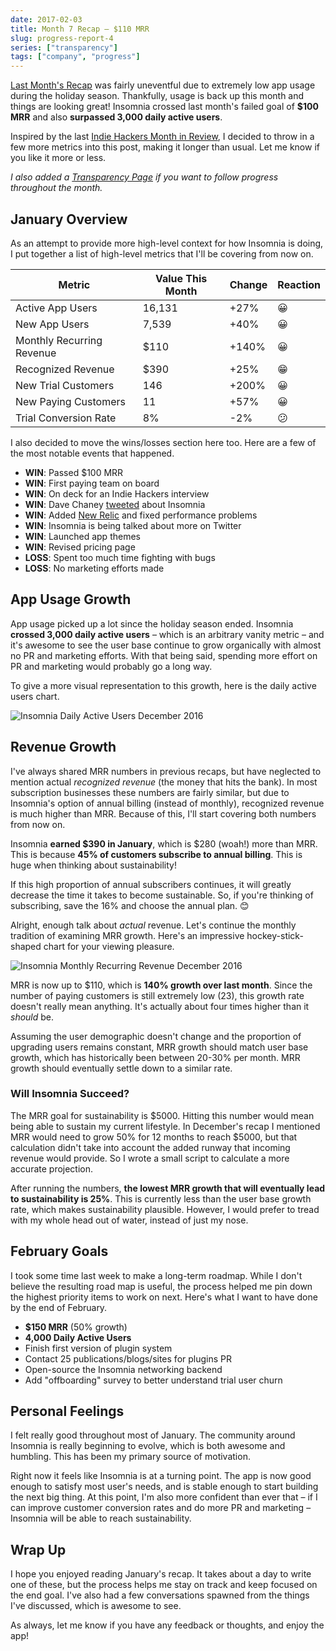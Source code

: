 ```yaml
---
date: 2017-02-03
title: Month 7 Recap – $110 MRR
slug: progress-report-4
series: ["transparency"]
tags: ["company", "progress"]
---
```


[Last Month's Recap](/blog/progress-report-3) was fairly uneventful due to extremely low app usage
during the holiday season. Thankfully, usage is back up this month and things are looking 
great! Insomnia crossed last month's failed goal of **$100 MRR** and also **surpassed 3,000
daily active users**.

<!--more-->

Inspired by the last 
[Indie Hackers Month in Review](https://www.indiehackers.com/blog/month-in-review-2016-12), 
I decided to throw in a few more metrics into this post, making it longer than usual. Let me
know if you like it more or less.

_I also added a [Transparency Page](/transparency/) if you want to follow progress 
throughout the month._

## January Overview

As an attempt to provide more high-level context for how Insomnia is doing, I put together 
a list of high-level metrics that I'll be covering from now on.

| Metric                    | Value This Month | Change  | Reaction   |
| ------------------------- | ---------------- | ------- | ---------- |
| Active App Users          | 16,131           | +27%    | &#x1f600;  |        
| New App Users             | 7,539            | +40%    | &#x1f600;  |
| Monthly Recurring Revenue | $110             | +140%   | &#x1f600;  |
| Recognized Revenue        | $390             | +25%    | &#x1f601;  |
| New Trial Customers       | 146              | +200%   | &#x1f600;  |
| New Paying Customers      | 11               | +57%    | &#x1f600;  |
| Trial Conversion Rate     | 8%               | -2%     | &#x1f615;  |

I also decided to move the wins/losses section here too. Here are a few of the most notable
events that happened.

- **WIN**: Passed $100 MRR
- **WIN**: First paying team on board
- **WIN**: On deck for an Indie Hackers interview
- **WIN**: Dave Chaney [tweeted](https://twitter.com/davecheney/status/820937289370980352) about Insomnia
- **WIN**: Added [New Relic](https://newrelic.com/) and fixed performance problems
- **WIN**: Insomnia is being talked about more on Twitter
- **WIN**: Launched app themes
- **WIN**: Revised pricing page
- **LOSS**: Spent too much time fighting with bugs
- **LOSS**: No marketing efforts made

## App Usage Growth

App usage picked up a lot since the holiday season ended. Insomnia **crossed 3,000 
daily active users** – which is an arbitrary vanity metric – and it's awesome to see the 
user base continue to grow organically with almost no PR and marketing efforts. With that being
said, spending more effort on PR and marketing would probably go a long way.

To give a more visual representation to this growth, here is the daily active users chart.

![Insomnia Daily Active Users December 2016](/images/blog/dau-7.png)

## Revenue Growth

I've always shared MRR numbers in previous recaps, but have neglected to mention actual _recognized
revenue_ (the money that hits the bank). In most subscription businesses these numbers 
are fairly similar, but due to Insomnia's option of annual billing (instead of monthly),
recognized revenue is much higher than MRR. Because of this, I'll start covering both numbers 
from now on.

Insomnia **earned $390 in January**, which is $280 (woah!) more than MRR. This is 
because **45% of customers subscribe to annual billing**. This is huge when thinking
about sustainability!

If this high proportion of annual subscribers continues, it will greatly decrease the time it
takes to become sustainable. So, if you're thinking of subscribing, save the 16% and choose the
annual plan. &#x1f60a;

Alright, enough talk about _actual_ revenue. Let's continue the monthly tradition of examining
MRR growth. Here's an impressive hockey-stick-shaped chart for your viewing pleasure.

![Insomnia Monthly Recurring Revenue December 2016](/images/blog/mrr-7.png)

MRR is now up to $110, which is **140% growth over last month**. Since the number of paying 
customers is still extremely low (23), this growth rate doesn't really mean anything. It's actually
about four times higher than it _should_ be.

Assuming the user demographic doesn't change and the proportion of upgrading users remains 
constant, MRR growth should match user base growth, which has historically been between 
20-30% per month. MRR growth should eventually settle down to a similar rate.

### Will Insomnia Succeed?

The MRR goal for sustainability is $5000. Hitting this number would mean being able to 
sustain my current lifestyle. In December's recap I mentioned MRR 
would need to grow 50% for 12 months to reach $5000, but that calculation didn't take into 
account the added runway that incoming revenue would provide. So I wrote a small script to 
calculate a more accurate projection.

After running the numbers, **the lowest MRR growth that will eventually
lead to sustainability is 25%**. This is currently less than the user base growth rate, which makes
sustainability plausible. However, I would prefer to tread with my whole head out of water, 
instead of just my nose.

## February Goals

I took some time last week to make a long-term roadmap. While I don't believe the resulting road map
is useful, the process helped me pin down the highest priority items to work on next. Here's what
I want to have done by the end of February.

- **$150 MRR** (50% growth)
- **4,000 Daily Active Users**
- Finish first version of plugin system
- Contact 25 publications/blogs/sites for plugins PR 
- Open-source the Insomnia networking backend
- Add "offboarding" survey to better understand trial user churn

## Personal Feelings

I felt really good throughout most of January. The community around Insomnia is really beginning
to evolve, which is both awesome and humbling. This has been my primary source of motivation.

Right now it feels like Insomnia is at a turning point. The app is now good enough to satisfy 
most user's needs, and is stable enough to start building the next big thing. At this point,
I'm also more confident than ever that – if I can improve customer conversion rates and 
do more PR and marketing – Insomnia will be able to reach sustainability.

## Wrap Up

I hope you enjoyed reading January's recap. It takes about a day to write one of these, but the
process helps me stay on track and keep focused on the end goal. I've also had a few conversations
spawned from the things I've discussed, which is awesome to see.

As always, let me know if you have any feedback or thoughts, and enjoy the app!
